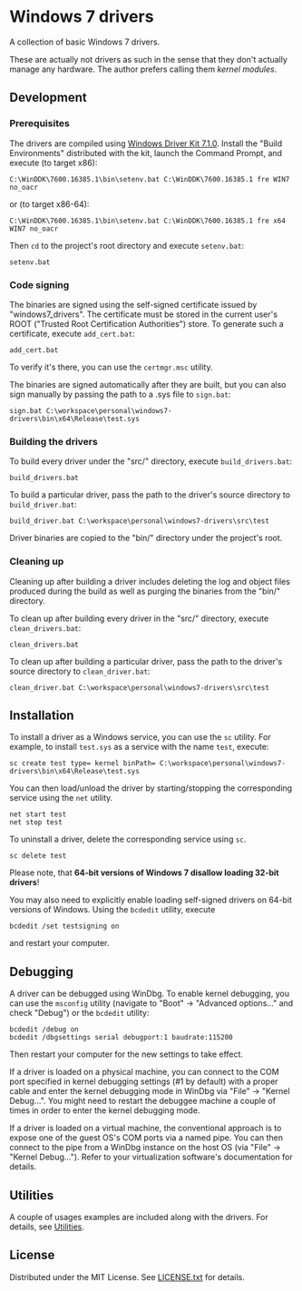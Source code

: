 Windows 7 drivers
=================

A collection of basic Windows 7 drivers.

These are actually not drivers as such in the sense that they don't actually
manage any hardware.
The author prefers calling them *kernel modules*.

Development
-----------

### Prerequisites

The drivers are compiled using [Windows Driver Kit 7.1.0].
Install the "Build Environments" distributed with the kit, launch the Command
Prompt, and execute (to target x86):

    C:\WinDDK\7600.16385.1\bin\setenv.bat C:\WinDDK\7600.16385.1 fre WIN7 no_oacr

or (to target x86-64):

    C:\WinDDK\7600.16385.1\bin\setenv.bat C:\WinDDK\7600.16385.1 fre x64 WIN7 no_oacr

Then `cd` to the project's root directory and execute `setenv.bat`:

    setenv.bat

[Windows Driver Kit 7.1.0]: https://www.microsoft.com/en-us/download/details.aspx?id=11800

### Code signing

The binaries are signed using the self-signed certificate issued by
"windows7_drivers".
The certificate must be stored in the current user's ROOT ("Trusted Root
Certification Authorities") store.
To generate such a certificate, execute `add_cert.bat`:

    add_cert.bat

To verify it's there, you can use the `certmgr.msc` utility.

The binaries are signed automatically after they are built, but you can also
sign manually by passing the path to a .sys file to `sign.bat`:

    sign.bat C:\workspace\personal\windows7-drivers\bin\x64\Release\test.sys

### Building the drivers

To build every driver under the "src/" directory, execute `build_drivers.bat`:

    build_drivers.bat

To build a particular driver, pass the path to the driver's source directory to
`build_driver.bat`:

    build_driver.bat C:\workspace\personal\windows7-drivers\src\test

Driver binaries are copied to the "bin/" directory under the project's root.

### Cleaning up

Cleaning up after building a driver includes deleting the log and object files
produced during the build as well as purging the binaries from the "bin/"
directory.

To clean up after building every driver in the "src/" directory, execute
`clean_drivers.bat`:

    clean_drivers.bat

To clean up after building a particular driver, pass the path to the driver's
source directory to `clean_driver.bat`:

    clean_driver.bat C:\workspace\personal\windows7-drivers\src\test

Installation
------------

To install a driver as a Windows service, you can use the `sc` utility.
For example, to install `test.sys` as a service with the name `test`, execute:

    sc create test type= kernel binPath= C:\workspace\personal\windows7-drivers\bin\x64\Release\test.sys

You can then load/unload the driver by starting/stopping the corresponding
service using the `net` utility.

    net start test
    net stop test

To uninstall a driver, delete the corresponding service using `sc`.

    sc delete test

Please note, that **64-bit versions of Windows 7 disallow loading 32-bit
drivers**!

You may also need to explicitly enable loading self-signed drivers on 64-bit
versions of Windows.
Using the `bcdedit` utility, execute

    bcdedit /set testsigning on

and restart your computer.

Debugging
---------

A driver can be debugged using WinDbg.
To enable kernel debugging, you can use the `msconfig` utility (navigate to
"Boot" -> "Advanced options..." and check "Debug") or the `bcdedit` utility:

    bcdedit /debug on
    bcdedit /dbgsettings serial debugport:1 baudrate:115200

Then restart your computer for the new settings to take effect.

If a driver is loaded on a physical machine, you can connect to the COM port
specified in kernel debugging settings (#1 by default) with a proper cable
and enter the kernel debugging mode in WinDbg via "File" -> "Kernel Debug...".
You might need to restart the debuggee machine a couple of times in order to
enter the kernel debugging mode.

If a driver is loaded on a virtual machine, the conventional approach is to
expose one of the guest OS's COM ports via a named pipe.
You can then connect to the pipe from a WinDbg instance on the host OS (via
"File" -> "Kernel Debug...").
Refer to your virtualization software's documentation for details.

Utilities
---------

A couple of usages examples are included along with the drivers.
For details, see [Utilities].

[Utilities]: utils/README.md

License
-------

Distributed under the MIT License.
See [LICENSE.txt] for details.

[LICENSE.txt]: LICENSE.txt

